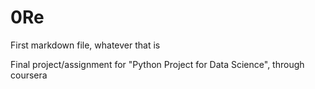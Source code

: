 # 0Re
First markdown file, whatever that is

Final project/assignment for "Python Project for Data Science", through coursera
